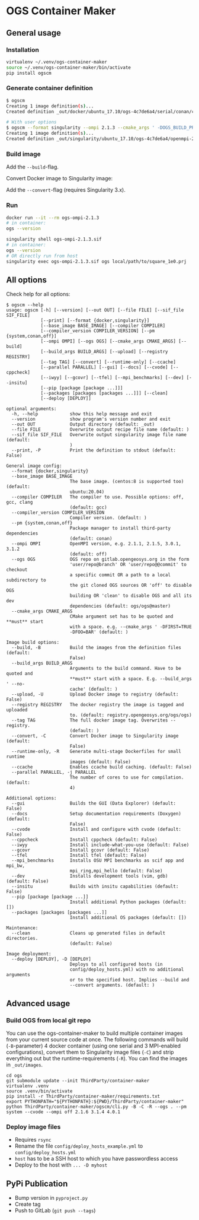 # OGS Container Maker

## General usage

### Installation

```bash
virtualenv ~/.venv/ogs-container-maker
source ~/.venv/ogs-container-maker/bin/activate
pip install ogscm
```

### Generate container definition

```bash
$ ogscm
Creating 1 image definition(s)...
Created definition _out/docker/ubuntu_17.10/ogs-4c7de6a4/serial/conan/cmake-d41d8cd9/Dockerfile

# With user options
$ ogscm --format singularity --ompi 2.1.3 --cmake_args ' -DOGS_BUILD_PROCESSES=GroundwaterFlow'
Creating 1 image definition(s)...
Created definition _out/singularity/ubuntu_17.10/ogs-4c7de6a4/openmpi-2.1.3/conan/cmake-fde09bf7/Singularity.de
```

### Build image

Add the `--build`-flag.

Convert Docker image to Singularity image:

Add the `--convert`-flag (requires Singularity 3.x).

### Run

```bash
docker run --it --rm ogs-ompi-2.1.3
# in container:
ogs --version
```

```bash
singularity shell ogs-ompi-2.1.3.sif
# in container:
ogs --version
# OR directly run from host
singularity exec ogs-ompi-2.1.3.sif ogs local/path/to/square_1e0.prj
```

## All options

Check help for all options:

```
$ ogscm --help
usage: ogscm [-h] [--version] [--out OUT] [--file FILE] [--sif_file SIF_FILE]
             [--print] [--format {docker,singularity}]
             [--base_image BASE_IMAGE] [--compiler COMPILER]
             [--compiler_version COMPILER_VERSION] [--pm {system,conan,off}]
             [--ompi OMPI] [--ogs OGS] [--cmake_args CMAKE_ARGS] [--build]
             [--build_args BUILD_ARGS] [--upload] [--registry REGISTRY]
             [--tag TAG] [--convert] [--runtime-only] [--ccache]
             [--parallel PARALLEL] [--gui] [--docs] [--cvode] [--cppcheck]
             [--iwyy] [--gcovr] [--tfel] [--mpi_benchmarks] [--dev] [--insitu]
             [--pip [package [package ...]]]
             [--packages [packages [packages ...]]] [--clean]
             [--deploy [DEPLOY]]

optional arguments:
  -h, --help            show this help message and exit
  --version             show program's version number and exit
  --out OUT             Output directory (default: _out)
  --file FILE           Overwrite output recipe file name (default: )
  --sif_file SIF_FILE   Overwrite output singularity image file name (default:
                        )
  --print, -P           Print the definition to stdout (default: False)

General image config:
  --format {docker,singularity}
  --base_image BASE_IMAGE
                        The base image. (centos:8 is supported too) (default:
                        ubuntu:20.04)
  --compiler COMPILER   The compiler to use. Possible options: off, gcc, clang
                        (default: gcc)
  --compiler_version COMPILER_VERSION
                        Compiler version. (default: )
  --pm {system,conan,off}
                        Package manager to install third-party dependencies
                        (default: conan)
  --ompi OMPI           OpenMPI version, e.g. 2.1.1, 2.1.5, 3.0.1, 3.1.2
                        (default: off)
  --ogs OGS             OGS repo on gitlab.opengeosys.org in the form
                        'user/repo@branch' OR 'user/repo@@commit' to checkout
                        a specific commit OR a path to a local subdirectory to
                        the git cloned OGS sources OR 'off' to disable OGS
                        building OR 'clean' to disable OGS and all its dev
                        dependencies (default: ogs/ogs@master)
  --cmake_args CMAKE_ARGS
                        CMake argument set has to be quoted and **must** start
                        with a space. e.g. --cmake_args ' -DFIRST=TRUE
                        -DFOO=BAR' (default: )

Image build options:
  --build, -B           Build the images from the definition files (default:
                        False)
  --build_args BUILD_ARGS
                        Arguments to the build command. Have to be quoted and
                        **must** start with a space. E.g. --build_args ' --no-
                        cache' (default: )
  --upload, -U          Upload Docker image to registry (default: False)
  --registry REGISTRY   The docker registry the image is tagged and uploaded
                        to. (default: registry.opengeosys.org/ogs/ogs)
  --tag TAG             The full docker image tag. Overwrites --registry.
                        (default: )
  --convert, -C         Convert Docker image to Singularity image (default:
                        False)
  --runtime-only, -R    Generate multi-stage Dockerfiles for small runtime
                        images (default: False)
  --ccache              Enables ccache build caching. (default: False)
  --parallel PARALLEL, -j PARALLEL
                        The number of cores to use for compilation. (default:
                        4)

Additional options:
  --gui                 Builds the GUI (Data Explorer) (default: False)
  --docs                Setup documentation requirements (Doxygen) (default:
                        False)
  --cvode               Install and configure with cvode (default: False)
  --cppcheck            Install cppcheck (default: False)
  --iwyy                Install include-what-you-use (default: False)
  --gcovr               Install gcovr (default: False)
  --tfel                Install tfel (default: False)
  --mpi_benchmarks      Installs OSU MPI benchmarks as scif app and mpi_bw,
                        mpi_ring,mpi_hello (default: False)
  --dev                 Installs development tools (vim, gdb) (default: False)
  --insitu              Builds with insitu capabilities (default: False)
  --pip [package [package ...]]
                        Install additional Python packages (default: [])
  --packages [packages [packages ...]]
                        Install additional OS packages (default: [])

Maintenance:
  --clean               Cleans up generated files in default directories.
                        (default: False)

Image deployment:
  --deploy [DEPLOY], -D [DEPLOY]
                        Deploys to all configured hosts (in
                        config/deploy_hosts.yml) with no additional arguments
                        or to the specified host. Implies --build and
                        --convert arguments. (default: )

```

## Advanced usage

### Build OGS from local git repo

You can use the ogs-container-maker to build multiple container images from your current source code at once. The following commands will build (`-B`-parameter) 4 docker container (using one serial and 3 MPI-enabled configurations), convert them to Singularity image files (`-C`) and strip everything out but the runtime-requirements (`-R`). You can find the images in `_out/images`.

```
cd ogs
git submodule update --init ThirdParty/container-maker
virtualenv .venv
source .venv/bin/activate
pip install -r ThirdParty/container-maker/requirements.txt
export PYTHONPATH="${PYTHONPATH}:${PWD}/ThirdParty/container-maker"
python ThirdParty/container-maker/ogscm/cli.py -B -C -R --ogs . --pm system --cvode --ompi off 2.1.6 3.1.4 4.0.1
```

### Deploy image files

- Requires `rsync`
- Rename the file `config/deploy_hosts_example.yml` to `config/deploy_hosts.yml`
- `host` has to be a SSH host to which you have passwordless access
- Deploy to the host with `... -D myhost`


## PyPi Publication

- Bump version in `pyproject.py`
- Create tag
- Push to GitLab (`git push --tags`)
